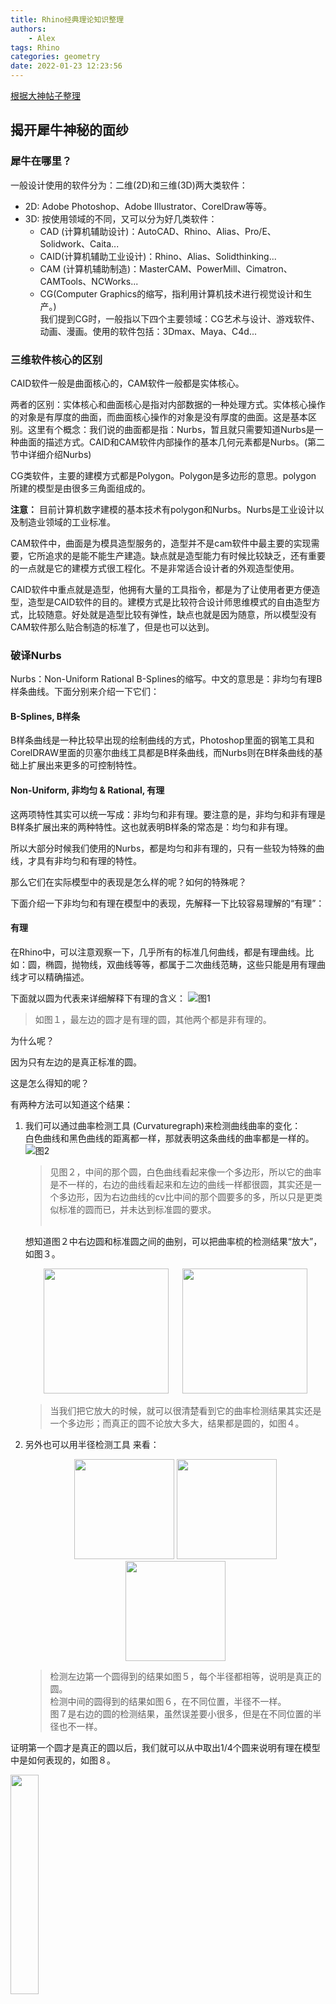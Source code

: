 ```yaml
---
title: Rhino经典理论知识整理
authors:
    - Alex
tags: Rhino
categories: geometry
date: 2022-01-23 12:23:56
---
```

[根据大神帖子整理](http://bbs.rhino3d.us/thread-36905-1-1.html)
## **揭开犀牛神秘的面纱**
### 犀牛在哪里？

一般设计使用的软件分为：二维(2D)和三维(3D)两大类软件：

- 2D: Adobe Photoshop、Adobe Illustrator、CorelDraw等等。
- 3D: 按使用领域的不同，又可以分为好几类软件：
    - CAD (计算机辅助设计)：AutoCAD、Rhino、Alias、Pro/E、Solidwork、Caita...
    - CAID(计算机辅助工业设计)：Rhino、Alias、Solidthinking...
    - CAM (计算机辅助制造)：MasterCAM、PowerMill、Cimatron、CAMTools、NCWorks...
    - CG(Computer Graphics的缩写，指利用计算机技术进行视觉设计和生产。)<BR>我们提到CG时，一般指以下四个主要领域：CG艺术与设计、游戏软件、动画、漫画。使用的软件包括：3Dmax、Maya、C4d...

### 三维软件核心的区别
   
CAID软件一般是曲面核心的，CAM软件一般都是实体核心。

两者的区别：实体核心和曲面核心是指对内部数据的一种处理方式。实体核心操作的对象是有厚度的曲面，而曲面核心操作的对象是没有厚度的曲面。这是基本区别。这里有个概念：我们说的曲面都是指：Nurbs，暂且就只需要知道Nurbs是一种曲面的描述方式。CAID和CAM软件内部操作的基本几何元素都是Nurbs。(第二节中详细介绍Nurbs)
<!-- more -->
CG类软件，主要的建模方式都是Polygon。Polygon是多边形的意思。polygon 所建的模型是由很多三角面组成的。

**注意：** 目前计算机数字建模的基本技术有polygon和Nurbs。Nurbs是工业设计以及制造业领域的工业标准。

CAM软件中，曲面是为模具造型服务的，造型并不是cam软件中最主要的实现需要，它所追求的是能不能生产建造。缺点就是造型能力有时候比较缺乏，还有重要的一点就是它的建模方式很工程化。不是非常适合设计者的外观造型使用。

CAID软件中重点就是造型，他拥有大量的工具指令，都是为了让使用者更方便造型，造型是CAID软件的目的。建模方式是比较符合设计师思维模式的自由造型方式，比较随意。好处就是造型比较有弹性，缺点也就是因为随意，所以模型没有CAM软件那么贴合制造的标准了，但是也可以达到。

### **破译Nurbs**
Nurbs：Non-Uniform Rational B-Splines的缩写。中文的意思是：非均匀有理B样条曲线。下面分别来介绍一下它们：
#### B-Splines, B样条
B样条曲线是一种比较早出现的绘制曲线的方式，Photoshop里面的钢笔工具和CorelDRAW里面的贝塞尔曲线工具都是B样条曲线，而Nurbs则在B样条曲线的基础上扩展出来更多的可控制特性。
#### Non-Uniform, 非均匀 & Rational, 有理
这两项特性其实可以统一写成：非均匀和非有理。要注意的是，非均匀和非有理是B样条扩展出来的两种特性。这也就表明B样条的常态是：均匀和非有理。

所以大部分时候我们使用的Nurbs，都是均匀和非有理的，只有一些较为特殊的曲线，才具有非均匀和有理的特性。

那么它们在实际模型中的表现是怎么样的呢？如何的特殊呢？

下面介绍一下非均匀和有理在模型中的表现，先解释一下比较容易理解的“有理”：

#### 有理

在Rhino中，可以注意观察一下，几乎所有的标准几何曲线，都是有理曲线。比如：圆，椭圆，抛物线，双曲线等等，都属于二次曲线范畴，这些只能是用有理曲线才可以精确描述。

下面就以圆为代表来详细解释下有理的含义：
![图1](https://cdn.jsdelivr.net/gh/chinabiue/img@latest/basic/basic1.jpg)

> 如图１，最左边的圆才是有理的圆，其他两个都是非有理的。

为什么呢？

因为只有左边的是真正标准的圆。

这是怎么得知的呢？

有两种方法可以知道这个结果：

1. 我们可以通过曲率检测工具  (Curvaturegraph)来检测曲线曲率的变化：<BR>
   白色曲线和黑色曲线的距离都一样，那就表明这条曲线的曲率都是一样的。
    ![图2](https://cdn.jsdelivr.net/gh/chinabiue/img@latest/basic/basic2.jpg)

    > 见图２，中间的那个圆，白色曲线看起来像一个多边形，所以它的曲率是不一样的，右边的曲线看起来和左边的曲线一样都很圆，其实还是一个多边形，因为右边曲线的cv比中间的那个圆要多的多，所以只是更类似标准的圆而已，并未达到标准圆的要求。<BR><BR>

    想知道图２中右边圆和标准圆之间的曲别，可以把曲率梳的检测结果“放大”，如图３。
    <center class='half'>
    <img src="https://cdn.jsdelivr.net/gh/chinabiue/img@latest/basic/basic3.jpg" height=200> &#x2003 <img src="https://cdn.jsdelivr.net/gh/chinabiue/img@latest/basic/basic4.jpg" height=200>
    </center>

    > 当我们把它放大的时候，就可以很清楚看到它的曲率检测结果其实还是一个多边形；而真正的圆不论放大多大，结果都是圆的，如图４。

2. 另外也可以用半径检测工具  来看：<BR>
    <center class='half'>
    <img src="https://cdn.jsdelivr.net/gh/chinabiue/img@latest/basic/basic5.jpg" height=160>  <img src="https://cdn.jsdelivr.net/gh/chinabiue/img@latest/basic/basic6.jpg" height=160>  <img src="https://cdn.jsdelivr.net/gh/chinabiue/img@latest/basic/basic7.jpg" height=160>
    </center>

    > 检测左边第一个圆得到的结果如图５，每个半径都相等，说明是真正的圆。<BR>
    检测中间的圆得到的结果如图６，在不同位置，半径不一样。<BR>
    图７是右边的圆的检测结果，虽然误差要小很多，但是在不同位置的半径也不一样。

证明第一个圆才是真正的圆以后，我们就可以从中取出1/4个圆来说明有理在模型中是如何表现的，如图８。<BR>
<div align=left><img src="https://cdn.jsdelivr.net/gh/chinabiue/img@latest/basic/basic8.jpg" width="30%"></div>
1/4圆曲线只有3个cp点。使用  (Weight)这个工具来查看每个cp点的权重，先不用管权重是什么。等下解释。

比较后可以看出，中间的cp的权重和两头的值不一样，如图9：
<div align=left><img src="https://cdn.jsdelivr.net/gh/chinabiue/img@latest/basic/basic9.jpg" width="50%"></div>

所以，在Nurbs中，所谓的有理，在模型中的表现就是 cp点的权重不一样。

如果在Nurbs中，一条曲线上或者一个曲面上，所有cp点权重一样，那么它就是非有理的；如果cp点权重不一样，那么它就是有理的。cp点权重是不是一样，唯一的决定了曲线或者曲面是否有理。

在前面讲到了权重的概念，那么什么是权重呢?

![图10](https://cdn.jsdelivr.net/gh/chinabiue/img@latest/basic/basic10.jpg)

> 如图10，一共有四条封闭曲线，它们都是非有理曲线。<BR>
第1条曲线是标准圆重建设置6个cp点后的结果。第2、3、4条曲线是第1条曲线改变权重后的结果。<BR>
第2条曲线是把其中一个cp点的权重改为2，相当于这个点的作用力度提高了2倍。<BR>
第3条曲线是将其中一个cp点的权重增大到5。<BR>
第4条曲线是把其中一个cp点的权重减小为0.5的结果。

从图中我们可以看出：所谓权重就是控制点的引力。权重值越大，那么它的吸引力也就越大，控制点影响范围内的那部分曲线/曲面也就越接近控制点；相反，如果权重越小，它的吸引力也就越小，控制点影响范围内的那部分曲线/曲面也就越远离控制点。总的来说：权重影响的是cp点对曲线/曲面的吸引力。

我们知道权重后对作图有什么作用吗?

利用这个特性，可以做很多特殊造型。它能够保证用较少的控制点来绘制造型复杂的曲线。提高曲线的质量。如图11：
<div align=left><img src="https://cdn.jsdelivr.net/gh/chinabiue/img@latest/basic/basic11.jpg" width="40%"></div>

>左边是有理曲线，所以cp点可以比较少，而曲线质量可以比较高。因为每个点都可以控制作用力的强度，所以他的造型能力也会比较强。

有理的概念就先解释到这里，对于均匀的概念就不那么好理解了，因此到最后来解释。

#### 均匀
指的是Knot点赋值的均匀。Knot中文叫作节点。

一条Nurbs曲线的造型是怎么样确定的？

很多人会误认为是cp点确定曲线造型的，其实cp点并不是直接影响曲线造型的，cp点只影响了Knot点的位置。而Knot点的位置以及它的赋值，才是唯一定义一条曲线造型的因素。简单言之，cp点是间接控制的，而Knot点是直接控制的。

那么Knot点的赋值是怎么样设定的呢？

Rhino中有两个绘制曲线工具，分别是控制点曲线和内插点曲线  。一种是定义cp点画曲线，一种是定义节点画曲线。其实它们的区别主要就是Knot点赋值方式的不同。

第一个工具是通过cp点画曲线，这样绘制的曲线Knot点的赋值是固定的，按照0 、1、 2、 3 、4……依次类推，规律赋值。所以说，控制点曲线工具画出来的曲线始终是均匀的。

第二种方式是直接用Knot点来绘制曲线，而Knot点的定义方式默认是：弦长。按照弦长的方式绘制的曲线一般都是不均匀的。

另外节点还有两种不同方式，如图12。分别是：均匀和弦长平方根。弦长平方根和弦长类似，也是一种不均匀的绘制方式。

![图12](https://cdn.jsdelivr.net/gh/chinabiue/img@latest/basic/basic12.jpg)

那么均匀与否，对曲线的影响是什么呢？

前面就讲到了，其实就是对造型的影响 。

如图13：两条曲线都有5个控制点，而且cp点重合，都是非有理曲线，但是造型不一样。原因是：黑色曲线是均匀的，红色是不均匀的 。由此，Knot点的赋值也会影响造型。

其实这也是一种可以在复杂造型情况下减少曲线复杂度的方式。

![图13](https://cdn.jsdelivr.net/gh/chinabiue/img@latest/basic/basic13.jpg)

#### 犀牛我自己来

**例1.** 打开non uniform.3dm文件，如图14使黑色曲线去贴合红色曲线，并使之重合。

<div align=left><img src="https://cdn.jsdelivr.net/gh/chinabiue/img@latest/basic/basic14.jpg" width="65%"></div>
可能会出现的情况及建议：

因为黑色曲线是通过编辑点曲线工具绘制出来的，所以通过拖动黑色曲线cp点去贴合红色的曲线，会很难控制。试了以后，是不是发现两边的第二个cp调节起来很奇怪？

Rebuild黑色曲线后，就成了：非有理的、均匀的曲线，这时用均匀的曲线去贴合，就很容易贴合好，而且曲率也会很好。

所以，相对于均匀的曲线而言，非均匀的曲线控制起来会难很多。一般来说，建议大家用非有理的均匀的曲线来造型，不建议大家用非均匀曲线去造型。

也就是说，一般最好用cp点的方式去画线，如果要用Knot点的方式去画线，就要注意它们的“间距”，最好要比较均匀，以利于后续造型编辑的方便。

**例2.** 绘制一条曲线，如图15：
 
![图15](https://cdn.jsdelivr.net/gh/chinabiue/img@latest/basic/basic15.jpg)               ![图16](https://cdn.jsdelivr.net/gh/chinabiue/img@latest/basic/basic16.jpg)

我们打开  节点捕捉，然后使用Split命令按节点把曲线断开。结果如图16所示。

注意是在节点位置把曲线分隔开，直接使用split的p参数捕捉Knot点来分割曲线。选择第一段曲线，查看它的属性：0~1，见图17。

 ![图17](https://cdn.jsdelivr.net/gh/chinabiue/img@latest/basic/basic17.jpg)<BR>
再看第二段，见图18：<BR>
 ![图19](https://cdn.jsdelivr.net/gh/chinabiue/img@latest/basic/basic19.jpg)<BR>
第三段～第六段依次如下：<BR>
 ![图20](https://cdn.jsdelivr.net/gh/chinabiue/img@latest/basic/basic20.jpg)<BR>
 ![图21](https://cdn.jsdelivr.net/gh/chinabiue/img@latest/basic/basic21.jpg)<BR>
 ![图22](https://cdn.jsdelivr.net/gh/chinabiue/img@latest/basic/basic22.jpg)<BR>

图中这些定义域数值就是Knot的赋值。它是均匀赋值的，所以曲线是均匀曲线。

如果一条曲线定义域是1~7，那么所有的Knot的赋值都是在1~7之间。虽然画线时候这个关系是反过来的，不过不妨这样理解：定义域可以任何值，只是程序默认按照0~1~2～…这样的整数来赋值而已，差异值(delta)都是1。如果是非均匀曲线，就不会有这个差异值。如图24，是非均匀曲线的属性，并没有显示差异值。<BR>
 ![图24](https://cdn.jsdelivr.net/gh/chinabiue/img@latest/basic/basic24.jpg)

例2证明：Knot点的赋值，如果是均匀赋值，曲线就是均匀的，反之就是不均匀的。

简单来理解非均匀和有理就是：cp的权重是否一致，决定曲线(曲面)是不是有理，而Knot的赋值是不是均匀，决定曲线是不是均匀。

# **解密Nurbs**

Nurbs曲线，有一些基本元素，比如：cp、ep、Knot、degree…，前面在介绍Nurbs的时候已经介绍了前面三项内容，这里再重述下：

## 控制点(cp/cv)

Nurbs曲线的定义值。除了首位两个控制点在曲线上外，其他都不在曲线上，其中的Weight值可以决定曲线是否为有理。Weight也是Nurbs的基本元素之一。

## 编辑点(ep)

都在曲线上，编辑点曲线是通过Knot定义完一条曲线后在首尾各增加一个编辑点组成一条曲线。可以通过EditPtOn命令  来显示曲线编辑点。编辑它可以直接改变曲线，但是不容易精确控制曲线走向。

## 节点(Knot)

通俗点讲，就是曲率开始变化的地方，曲线顶点(End)也是Knot点。在曲面上的表现就是iso线，所以Knot越多，模型上面的结构线也就越多。

## 锐角点(Kink)

它也是曲线的基本元素之一，不过单一曲线不存在Kink，所以也可以理解成曲线的交点。对单一曲线添加Kink点，可以把曲线分割开来。

## 阶数(Degree)

### 阶数的概念

这里重点要理解下阶数的概念。简单的说degree是一个数值，准确来说它是描述一条曲线的方程的“指数”。

不知道大家是不是还记得高中里面介绍的圆的方程中指数是多少？

通过圆的方程式 $X^2$+$Y^2$=$R^2$可以看出：指数是2。这个指数在Nurbs中被定义为阶数，所以Rhino中，正圆曲线是2阶的。当然了，要注意一点2阶可以描述正圆，那么更高的阶也同样可以描述。而直线，用1阶就足够了。

Rhino中，我们最常用到的曲线阶数是哪几种？

一般是1阶，3阶和5阶的就够用了。默认为3阶曲线，一般不需要改变。

那是为什么呢？不同阶数的曲线又有什么区别呢？

主要区别就是：曲线的光顺程度不同。可以用实验说明这个问题。

 ![图25](https://cdn.jsdelivr.net/gh/chinabiue/img@latest/basic/basic25.jpg)

绘制一条Polyline，如图25所示，黑色曲线为一阶曲线。通过ployline的几个定义点，绘制一条Curve，输入D改变阶数为2，如图红色曲线。同样绘制默认的3阶紫色曲线和4阶的蓝色曲线。

>从图25可以看出曲线阶数越高，曲线就绷得越紧，每个cp点对他的影响力就越小。所以，阶数越高趋向越容易光顺就是这个道理。

那么是不是我们在实际建模时阶数设置的越高越好呢？

一般对外观造型品质要求比较高的产业，都倾向于使用高阶的曲线和曲面，就是为了得到更好的模型品质。比如汽车业，经常用的曲面都是5阶~7阶。但是阶数太高了也未必好，前面说了阶数就是曲线方程的指数，想象下指数为7的方程解起来有多费劲？！这样就不难理解，阶数越高就需要占用更多的系统资源了。

Rhino目前是可以制作最高为11阶的曲线和曲面。rhino的核心可以支持最高为42阶的曲线和曲面，只是界面没有开放出来，所以大家用不了。

### 阶数的改变
- 先设置Degree，然后绘制曲线：<br>
在Rhino中，我们使用Control Point Curve工具画线时候是可以设置所需要曲线的degree的，如图26 Start of curve后面括号内的Degree=3，默认为3阶。<BR>
 ![图26](https://cdn.jsdelivr.net/gh/chinabiue/img@latest/basic/basic26.jpg)<BR><BR>
输入d，回车。见图27。<BR>
 ![图27](https://cdn.jsdelivr.net/gh/chinabiue/img@latest/basic/basic27.jpg)<BR>
然后就可以输入我们需要的degree值。

- 先绘制曲线，然修改Degree：<BR>
同样，绘制完成的曲线或曲面我们也同样可以改变它的阶数。输入命令Change Degree  改变曲线和曲面的阶数。

### 阶数和控制点的关系
阶数和cp数量有很密切的关系。

那它们有怎么样关系呢？

可以来做这样一个实验：把degree设置为11，然后画两个点的曲线，同样的方法分别再分别画3个，4个，5个，6个点的曲线，如图28。

 ![图28](https://cdn.jsdelivr.net/gh/chinabiue/img@latest/basic/basic28.jpg)

接下来，选择有两个cp点的曲线，在命令栏内输入“wh”回车，跳出What界面。如图29所示：

 ![图29](https://cdn.jsdelivr.net/gh/chinabiue/img@latest/basic/basic29.jpg)

注意看里面的文字，显示为Line。用同样的方法查看其它曲线，如图30。

 ![图30](https://cdn.jsdelivr.net/gh/chinabiue/img@latest/basic/basic30.jpg)

对比下它们的cp点数量和degree值。然后再用同样的方法绘制两条曲线，分别是12个控制点和13个控制点，然后进行What命令查看，如图31。

 ![图31](https://cdn.jsdelivr.net/gh/chinabiue/img@latest/basic/basic31.jpg)

通过这个实验，可以发现一个规律：n阶的曲线至少需要(n+1)个cp数，如果cp数少于设置的degree值，会默认转换成按照cp数量可以做出来的最高degree值的曲线。

**注意：** 这里注意一个误区：“n阶的曲线至少需要(n+1)个cp数”，用公式表示为：

cp≥degree+1，但不能转换成“degree≥cp-1”。 首先，在rhino中，目前最高阶为11，但是控制点可以是无数个。然后，假设你画一条3阶的线，你可以有n个cp点，但是degree不等于cp-1。

### 最简曲线
上面讲到了一个 `n阶的曲线至少需要(n+1)个cp数` 的公式cp≥degree+1。那么，当cp=degree+1的时候， 曲线就是最简曲线。用文字表示：最简曲线就是不能再减少cp的曲线；如果减少cp ，曲线的dgree就会降级。

比如：degree=5的曲线，可以有6个cp，也可以有7个cp，更可以有10个cp ，甚至还可以有更多的cp数量，其中只有6个cp的曲线是“degree=5的最简曲线”。

如果在最简曲线的基础上多了一个cp，曲线结构会出现什么变化了？

如果最简曲线上多了一个cp的话，曲线上也会跟着多出来一个Knot。
那么一条最简曲线上有几个Knot呢？

只有2个，就是曲线的两头(End)。最简曲线上曲线内部是没有Knot的。所以，我们说最简曲线有一个重要特性：最简曲线一定是均匀的(uniform)。
### 阶数与节点的关系
下面先看几张图，注意看它们的Knot点位置。

 ![图32](https://cdn.jsdelivr.net/gh/chinabiue/img@latest/basic/basic32.jpg)

图32是一条2阶曲线，Knot点处只有G1连续(切线方向相同，且曲率不连续)。也就是说，曲线内部Knot点所在的位置，光顺性并不好。

 ![图33](https://cdn.jsdelivr.net/gh/chinabiue/img@latest/basic/basic33.jpg)

图33是一条3阶曲线，Knot点处达到了G2连续(曲率连续，但是曲率的变化率不连续，也就是未到G3连续)。

 ![图34](https://cdn.jsdelivr.net/gh/chinabiue/img@latest/basic/basic34.jpg)

图34是一条4阶曲线， Knot点处能够达到G3连续。

通过上面几张图，可以对Knot点有两点新的理解：

1. Knot点会降低曲线该处的连续性；
2. 高阶的曲线可以提高Knot点处曲线的连续性。
   
所以为什么高品质的模型喜欢用高degree的曲线或者曲面，这是一个方面的原因。那么为什么rhino默认使用degree=3的曲线，知道原因了吗？

因为3阶曲线是能够使内部达到g2连续的最低阶数的曲线，另外虽然阶数很低，但是最简曲线内部连续性也是很高的，这就是最简曲线的优势。

所以为什么2阶曲线描述的那些标准几何体都很光滑？
因为都是一段段的最简2阶曲线组合而成的。

所以，要注意：拥有Knot的曲线是Nurbs的特性之一，不要把它看作是一个缺陷，其实它是一个优势。早期的曲线，如果需要10个cp来描述造型，就一定要9阶的曲线，那么如果是需要30个cp怎么办呢？那就需要29阶的曲线，29阶的曲线会很难计算。而Nurbs就可以用低阶数扩展出无穷多个cp点造型。解决的办法就是用Knot来把很多更低阶的曲线自动对接起来并且保持一定的光滑度。所以，这是一种技术的进步。只是对接处(Knot)连续性会低一点，这是可以通过控制来解决的，比如首先要把degree设置为11，然后再绘制曲线，接着拖动cp，有时候就可以拉到看不到Knot的影响。


# **深入Nurbs(SRF/PLOYSRF/SOLID)**
## Nurbs曲面的几个特征
### 1. 一个标准的Nurbs曲面应为4条边面
在Rhino中，所有其它造型的曲面都是由4边曲面的结构变化而来的。比如，圆柱：是把4边曲面卷了起来；圆锥：是圆柱的变形。在圆柱的基础上，把两头的其中一边的长度缩减为0得到的；球体：就是把圆柱的两头边都缩小为0得到的；还有圆环：是圆柱的变形。把圆柱两头对接起来就是圆环。

三边面的情形和圆柱变为圆锥的情形类似，就是把其中一边缩短为0；两边面也是一样的道理。如果把三边面的cv打开，会看到一边的cv点汇集在一起，即极点，这个三边面就叫做退化面。一般来说，三边曲面容不易做光滑，就是因为存在极点的原因。所以我们要学会思考如何去分面。

前面说的这些曲面，都是单张完整的四边曲面变形的结果。

一般，对于三边面极点处不光滑，可以这样处理来解决问题。如图35：

 ![图35](https://cdn.jsdelivr.net/gh/chinabiue/img@latest/basic/basic35.jpg)
 
当然，作为对曲面基础熟知的人，并不是将一块多边，或三角面补顺。而是极力去避免这样情况发生。
### 2. Nurbs的一个独有的特性，它可以被剪切\分割以及还原
Nurbs能被剪切和分割的特性，是Nurbs能够被广泛使用一个非常重要的原因。使用剪切功能，我们可以制作更多随意自由的造型。当然，三边面也可以用剪切的方法来完成。

**注意**
1. 曲面被剪切之后，曲面本身是不会变形。即使变形，也是因为显示精度不够的原因。
2. 所有被剪切过的曲面，都可以被还原成原来的样子，这是Nurbs的特性。“Untrim”功能。因为trim仅仅是把不需要的部分隐藏了起来，曲面本身的数据资料并没有发生任何变化。
   
## Nurbs曲面的uv坐标与法线方向
### uv坐标
前面说了Nurbs曲面都是4边面，那么曲面上就会有两个方向：u方向和v方向。
uv是一种坐标系统，类似xy坐标，不过u和v都是曲线形式的，其实就是曲面坐标系。曲面上纵横的等参数线就是uv走向的。

做模型的时候会特意将两个相邻曲面的iso线调节成相接的，基本上只是为了好看。但是Nurbs高级技法里面，作出来的面很多iso都是对应的，面的品质会很好，但不是特意去吧iso对应在一起

### 法线方向
另外还有一个n，它是曲面的法线方向。曲面上任意一点的法线方向都和该点所在曲面上的uv方向垂直。简单说就是，法线和曲面的uv线在该点垂直。Nurbs曲面的法线方向是和uv方向有一定的关系的。理论上，uv方向定了，法线方向也就定了。但是，rhino不一样。rhino中，通过对外围程序的设计，uv方向和法线方向可以独立开来。这对建模来说，是有一定好处的。

## Polysurface
### Polysrf的概念
Polysrf是rhino专有的名词，不是所有的Nurbs软件都有的。不过仅仅是一个名词而已，意思是组合在一起的曲面。只要有两块或者两块以上的曲面join在一起，就形成了polysurface。中文名称叫做复合曲面。

所以join也是rhino特有的。join就是程序把两曲面的边界合并为一条共用边界，距离小于公差的曲面都可以join在一起。理论上说，两块曲面之间的边界能够达到g0连续(也就是边界重合)就可以join。但是，要做到完全重合，有时候是很困难的事情。所以，rhino会允许它们之间在一定的误差距离之下，可以join在一起，这个距离就是在公差里面设定的数值。如图36所示。

 ![图36](https://cdn.jsdelivr.net/gh/chinabiue/img@latest/basic/basic36.jpg)

这个值叫做绝对公差，也就是允许的误差值。指令的计算，都需要依靠公差的设置来做判断，不仅仅是join命令。公差是Nurbs建模领域中不可缺少的参数，可以说是它的一个数据精确度的“环境”。caid软件cam软件的很多标准都是基于公差设置建立的，所以要很注意它。建模之前，要首先设置好公差数值，后面再修改是没有意义的，而且如果事先没设置正确，后面补救起来很困难，基本上和重建差不多了。

Rhino3.0的绝对公差设置默认0.01单位，而到了Rhino4.0默认的绝对公差设置则修改成了0.001个单位。如果从3.0的用户升级到4.0要注意这一点的改变。

### Polysrf的作用
1. 一方面，是针对用户的。如果一个模型有很多曲面，而且都是“散开的”，这样就很不好管理，也容易错误操作。那么组合为polysurface之后，就可以整体一起做编辑，比较容易管理。
2. 另一方面，是程序功能方面的需求。曲面组合在一起之后，它们之间就会产生一种“联系”，很多指令需要利用这种联系来做计算。
   
曲线的join：曲线的join并不是把曲线的顶点共用，曲线join在一起之后，就变成了一根曲线。但是对接的这一点会变成一个kink点，而不是一般的cv点。
所以，我们一般主要的轮廓线都会很注意在哪里对接，如果不注意，对曲面或者曲线的品质会有比较大的影响。当然了删除kink点也是可以的方法。

要注意，这里介绍它的原因在于如果可以做到曲面的join，我们就不要在曲线的时候就把它们join在一起了。复杂度会不一样，如果先把曲线join起来，最后作出来的曲面会多很多cv。因为曲线join之后本身会变得复杂，所以曲面也会跟着变得复杂。没有join之前，每条曲线的degree都是一样的，所以不会变复杂，如果不一样，就会变复杂了！对比一下：如图37

![图37](https://cdn.jsdelivr.net/gh/chinabiue/img@latest/basic/basic37.jpg)

比较好的做法：应该是先生成面以后，再进行join。因为，那本来就是两个面的边界，本来就不是一条边，是分开join在一起的，边界也还是各自独立的。
另外，polysrf是不能够打开cp的，因为组合后的曲面是不能够再对单一曲面做变形的，必须把它提取出来后才能编辑。不过最好是先编辑好单独曲面后，再join才是正确的方法。虽然Rhino4.0有了一部分可以对polysrf做造型编辑的功能，但是初学时还是建议要按照正确的流程来做模型。

## Solid
Soild说白了很简单。其实就是封闭的polysrf 。球体是一个特例，它属于单独封闭曲面的solid。

cam软件核心就是solid的，意思就是软件编辑的几何体都是按照solid方式来做编辑的。

solid的一个重要的点就是：一定要封闭，也就是要有“厚度”。如果这个封闭的模型是由多块曲面组合成，那么它们之间都必须是join在一起的，这样才算是solid。简单的说就是：封闭的组合在一起的Polysrf就是solid。solid是不可能有naked dege的。

另外要注意的一点是，没有闭合的曲面，其法线方向是两边可以互换；但是封闭的模型，比如solid，它的法线方向就一定是由内向外的。这是Nurbs规定的，统一起来，为了方便一些工具作计算，比如布尔运算。这不是软件层面定义的，是由Nurbs的数学定义的。


# **犀牛小笔记**

## 影响模型的品质的因素

1. 等参线(ISOparm)的显示密度；
2. 渲染网格(Render mesh)精度；
3. 系统公差值(Tolerance)。

### 1.等参线的作用

- 能更好的认识Nurbs曲面的结构；
- 能直观的了解曲面的U方向和V方向的走向情况；
- 可以通过察看等参线的分布了解控制点的分布。<BR>
    △ 在曲面上显示过多的等参线会增加系统负担。一般使用默认值1即可。

### 2.Render mesh

- 对于精度要求高的模型，建议设置为Custom。Render mesh影响模型在视图中显示的精度以及渲染的精度。
- Render mesh的概念：<BR>    受硬件的限制，只有少数的几种渲染器可以直接渲染Nurbs曲面。在Rhino中，不管是显示模式还是渲染显示前，都要事先把Nurbs曲面转化成mesh物体。<BR>
- Rhino中Render mesh的生成：<BR>    第一次从线框显示模式切换到阴影显示模式时，速度会比较慢。之后再次切换时速度就会快很多了。<BR>
- Rhino中Render mesh的重生：<BR>    对曲面的任何一次修改或者重设Render mesh的转化精度，系统都需要重新计算Render mesh。<BR>
- Render mesh的精度设置(在第二章内有详细的介绍)<BR>    ① Jagged&faster：<BR>    Render mesh精度较低、面数较少、计算和显示速度最快。<BR>    ② Smooth&slower：<BR>    Render mesh精度较高、面数较多、计算和显示速度中等。<BR>    ③ Custom<BR>    其中有一个重要的选项Max angle：一般设置为10～5就可以得到很好的mesh效果了。小于5之后会很慢，不建议设置。

### 3.影响模型精确度的公差值(误差值)：

在建模之前应该设置好合适的绝对公差，不应该在建模过程中随便改变绝对公差值，否则会引起很多问题。

- Absolute tolerance(绝对公差)：<BR>Rhino大部分指令都是在这个值下计算精度(误差范围)的，默认值为0.01。
- Relative tolerance(相对公差)：<BR>根据模型尺寸的百分比确定公差范围，并不是一个确定的数值。默认值是1%。

- 为什么两块曲面无法Join？<BR>
答：可能是因为曲面之间的距离超过了绝对公差所设定的值(误差值)。<BR>
解决问题的方法(两种方法)：

  > 1. 修改模型，使两块曲面之间的距离达到公差值的范围之内。
  > 2. 重设公差值，使之大于模型之间的距离值。不过不建议使用该方法。这样会降低模型的精度。

- 为什么Trim后曲面边缘异常或者成为几段？<BR>
    答：是因为绝对公差值过大造成的。<BR>
    解决问题的方法：
    >把绝对公差值减小，重新修剪就可以得到正确的结果。
    修剪后可以使用Show Naked Edges  查看裸露边缘的情况。

## 曲线部分

### 1.Degree值：

 (在上一节“解密Nurbs>Degree”中已有详细介绍)<BR>

> 1. 曲线的Degree数值越大，受控制点的影响越小，曲率越趋于平缓，曲线越顺滑。当Degree的数值为1时，曲线便是折线(Polyline)。
> 2. Degree值越大，需要的控制点数也就越多，计算机需要计算和存储的量也更多。默认的Degree值为3。
> 3. 改变已绘制好的曲线的Degree值：ChangeDegree  命令工具。

### 2.生成Nurbs曲线，大致可以分为3种<BR>

> 1. 基本的曲线绘制工具。如：Control point curve  和 Edit point curve。
> 2. 通过已有的曲线或曲面来生成曲线。如：<BR>Curve From 2 Views：通常用来生成模型的轮廓线，或者是绘制投影线。<BR>Project Curve to Surface  ：投影曲线。<BR>Extract ISOparm  ：提取等参线。
> 3. 直接定义几个特殊点来生成特殊的几何曲线。
  
### 3.调节曲线造型的利器 ：Adjust end bulge

>可以在保持曲线两端的切线方向或者曲率不变的情况下调节曲线造型。<BR>
该命令的本质：限制了控制点的运动轨迹保证曲线两端的曲率或切线方向不变。

### 4.曲线的连线性

> 1. 连续性的概念和分类：<BR>① G0：两条曲线在端点处重合，但是切线方向不相同。<BR>② G1：两条曲线不但在端点处重合，而且切线方向一致。<BR>③ G2：在两条曲线端点重合处不但切线方向相同，而且曲率相同。
> 2. 连续性的作用：<BR>
连续性在建模过程中体现在光滑性上。连续性越高，曲线与曲线或者曲面与曲面之间的光滑过度就越好。
> 3. 连续性与控制点的关系：(以曲线为例，曲面类似)<BR>① 两条曲线的第一个控制点重合，便达到G0连续；<BR>② 两条曲线的第一个控制点重合的基础上，第二个控制点在一条直线上，便是G1。<BR>③ 在满足G1的基础上，移动第三个控制点到合适的位置，保持两条曲线在端点处的曲率相同，这样就满足了G2。<BR>控制点的位置直接决定了曲线或者曲面之间的连续性，是连续性的本质。所有调节连续性的工具都是间接调节控制点的位置来达到调节连续性的目的。
> 4. 如何判断曲线的连续性：<BR>① 判断几条曲线之间的连续性：Gcon (Geometric Continuity of 2 Curve)  。<BR>② 判断一条复合曲线的连续性：Curvaturegraph。<BR>
>> A. 曲率分析图上一条直线的长度等于曲率，可以用Dist.测量。<BR>
>> B. 曲率=1/R(R：曲线上任意点的近似圆的半径长)<BR>
>> C. 白色曲线的光滑程度反映了被检测曲线曲率的变化情况。白色曲线越平滑表示被检测曲线的光滑性就越好。
> 5. 连续性与Degree：
    Degree=3是达到G2连续的最简曲线阶数。Degree=2只能保持G1连续。

### 5.常用的曲线编辑工具：

> 1. Fillet  ：倒圆角，Degree=2，G1，3Points；<BR>
> 2. Blend  ：混接，Degree≥3，G2；<BR>
> 3. Match  ：匹配，G0、G1或G2<BR>Preserve other end ：另一端曲率是否改变。

## 曲面部分

### 1.Nurbs曲面的标准结构：

> 一个标准的Nurbs曲面为4条边。(4边原则)

### 2.Nurbs曲面的特殊方式：

> 1. 三边曲面：事实上是一条边上的控制点都重合在一起(边长为0)的4边曲面。<BR>
> 2. 周期曲面：通常使用封闭曲线生成。是4边面的两条边对接重合的结果。<BR>
> 3. 圆锥曲面：可以看作是两边重合的三边曲面；也可以看作是一条边长为0的周期曲面。<BR>
> 4. 球曲面：两条边长都为0的封闭周期曲面。

### 3.曲面属性

> 1. UV方向性：坐标上红色表示U方向，绿色变数V方向。(Match命令时比较有用)<BR>
> 1. 法线方向：不同的法线方向可以得到不同的布尔结果。<BR>Dir命令可以查看、修改曲面的法线和UV方向。按F3可以查看曲面属性。

### 4.Trimmed surface的3种类型：

> 1. 同时剪切曲面的面和边。<BR>属性显示：Trimmed surface。<BR>被剪切边受到命令的限制，如：Matchsrf、Mergesrf。<BR>
> 1. 只剪切了曲面的面。<BR>属性显示：Surface  with 1 hole。<BR>
> 1. 只剪切了边的曲面。<BR>属性显示：surface。<BR>被剪切边受到命令的限制，如：Matchsrf、Mergesrf。<BR>
△剪切边：剪切后生成的边，也有可能是Join或Split edge造成的。<BR>
以上三种剪切曲面都可以使用Untrimmedsrf  还原曲面。

### 5.Polysrf:

> 对于Polysrf不能使用F10打开控制点编辑曲面，需要Explode炸开后再进行编辑曲面。

### 6.曲面的曲率分析工具：

> 1. Zebra  斑马线<BR>
> 1. Curvature Analysis  曲率分析<BR>
> 1. Environment Map  环境贴图<BR>

### 7.混合曲面：
> 除了用Blendsrf制作之外，还要灵活运用Loft、SW1、SW2、Match等命令。可以很好的避免使用Blendsrf命令做混合曲面时出现的扭曲现象。

### 8.模拟倒角：

> 1. 最简单的模拟：留出空隙，使用Blendsrf命令。
> 1. Match模拟：在相应的倒角部位使用Insert Knot命令添两条ISO，使用Match即可。

### 9.Sweep1对话框中Style下的Align with surface:

> 可以让截面线根据曲面边的切线方向自动调整旋转角度，可以使生成的曲面与原曲面保持相同的夹角。

### 10.两曲面之间做混合曲面之前如何才能绘制好截面线？

> 1. 在两曲面的相应部位做投影线，使用Blend命令生成混合曲线，作为截面线。
> 1. 先Blendsrf生成曲面，再提取ISO线，用做相应的处理，如：Adjust End Bulge命令。
> 1. Blend Perpendicular命令，直接生成。

### 11.Matchsrf的条件

> 1. 匹配曲面作为匹配的边，一定要是完整的原生边。
> 1. 目标曲面可以是任何形式的边。<BR>如果选择了Average Surface选项之后，两块曲面都成为了匹配曲面。所以只有在两匹配曲面都是用原生边匹配才可选用。

> Isocurve direction Adjustment：
> 1. Preserve isocurve direction：匹配曲面的ISO方向不发生改变。
> 1.  Match target isocurve direction：同时匹配ISO的连续性。
> 1. Make Perpendicular to target edge：匹配曲面和目标曲面的ISO垂直。
> 1. Automatic：(有两种情况)<BR>a. 目标曲面匹配的是完整的原生边，效果和2相同。<BR>b. 目标曲面匹配的是剪切边，效果和3相同。

### 12.单曲面和双曲面
> 曲面是由U和V两个方向决定的。如果只有一个方向是曲线，另一个方向是直线，这样就是单曲面。如果两个方向都是曲线的话，那么就是双曲面。

### 13.Nurbs建模的特点：
> 理性化、条理化。<BR>Nurbs建模中高级建模是由什么决定的？<BR>答：是建造这个模型的难易程度，而不是繁杂程度。

### 14.模型品质的决定因素：

> 1. 分片结构的合理程度。(一般尽量按四边原则，主要是看个人的思维模式)
> 1. 曲面的简单程度。要学会手工优化曲面。(a. 分片的合理；b. 软件工具的使用程度)
> 1. 模型精度程度。(建模过程中的严谨程度)<BR>
总结：模型制作规划已经工具的灵活运用。

### 15.模型品质的标准：
> 分片简单，精度高，造型准确并且曲面品质好。

### 16.模型分片的几个原则：

> 1. 尽量按符合标准的Nurbs曲面四条边的特征(四边原则)分面。
> 1. 曲面划分不宜过碎。
> 1. 划分曲面时要适当忽略一些细节，简化曲面造型。
> 1. 分片同时要考虑制作方法，选择最容易制作或者效果最好的那种分片方法。

### 17.优化曲线和曲面原则：
> 平整的地方控制点要减少；转折急剧，曲率变化大的地方则应该需要较多的控制点。还要学会辅助曲面的运用，如：Blendsrf的反混接，来制造一条完整的边界。